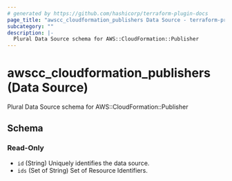 ```yaml
---
# generated by https://github.com/hashicorp/terraform-plugin-docs
page_title: "awscc_cloudformation_publishers Data Source - terraform-provider-awscc"
subcategory: ""
description: |-
  Plural Data Source schema for AWS::CloudFormation::Publisher
---
```


# awscc_cloudformation_publishers (Data Source)

Plural Data Source schema for AWS::CloudFormation::Publisher



<!-- schema generated by tfplugindocs -->
## Schema

### Read-Only

- `id` (String) Uniquely identifies the data source.
- `ids` (Set of String) Set of Resource Identifiers.
